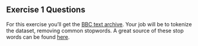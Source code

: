 ## Exercise 1 Questions

For this exercise you’ll get the [BBC text archive](http://mlg.ucd.ie/datasets/bbc.html). Your job will be to tokenize the dataset, removing common stopwords. A great source of these stop words can be found [here](https://github.com/Yoast/YoastSEO.js/blob/develop/src/config/stopwords.js).